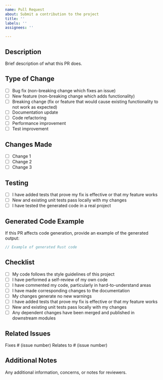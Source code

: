 ```yaml
---
name: Pull Request
about: Submit a contribution to the project
title: ''
labels: ''
assignees: ''

---
```


## Description

Brief description of what this PR does.

## Type of Change

- [ ] Bug fix (non-breaking change which fixes an issue)
- [ ] New feature (non-breaking change which adds functionality)
- [ ] Breaking change (fix or feature that would cause existing functionality to not work as expected)
- [ ] Documentation update
- [ ] Code refactoring
- [ ] Performance improvement
- [ ] Test improvement

## Changes Made

- [ ] Change 1
- [ ] Change 2
- [ ] Change 3

## Testing

- [ ] I have added tests that prove my fix is effective or that my feature works
- [ ] New and existing unit tests pass locally with my changes
- [ ] I have tested the generated code in a real project

## Generated Code Example

If this PR affects code generation, provide an example of the generated output:

```rust
// Example of generated Rust code
```

## Checklist

- [ ] My code follows the style guidelines of this project
- [ ] I have performed a self-review of my own code
- [ ] I have commented my code, particularly in hard-to-understand areas
- [ ] I have made corresponding changes to the documentation
- [ ] My changes generate no new warnings
- [ ] I have added tests that prove my fix is effective or that my feature works
- [ ] New and existing unit tests pass locally with my changes
- [ ] Any dependent changes have been merged and published in downstream modules

## Related Issues

Fixes # (issue number)
Relates to # (issue number)

## Additional Notes

Any additional information, concerns, or notes for reviewers.
